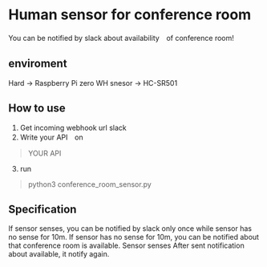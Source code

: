 # Human sensor for conference room
You can be notified by slack about availability　of conference room!
## enviroment
Hard -> Raspberry Pi zero WH
snesor -> HC-SR501
## How to use
1. Get incoming webhook url slack
2. Write your API　on 
> YOUR API
3. run
> python3 conference_room_sensor.py
## Specification
If sensor senses, you can be notified by slack only once while sensor has no sense for 10m.
If sensor has no sense for 10m, you can be notified about that conference room is available.
Sensor senses After sent notification about available, it notify again.
